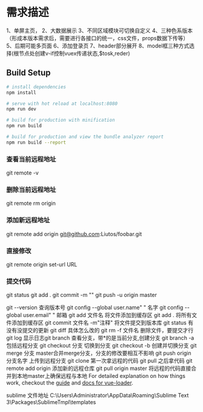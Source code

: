 # 需求描述
1、单屏主页，
2、大数据展示
3、不同区域模块可切换自定义
4、三种色系版本（形成本版本需求后，需要进行各接口的统一，css文件，props数据下传等）
5、后期可能多页面
6、添加登录页
7、header部分展开
8、model框三种方式选择(根节点处创建v-if控制vuex传递状态,$tosk,reder)

## Build Setup

``` bash
# install dependencies
npm install

# serve with hot reload at localhost:8080
npm run dev

# build for production with minification
npm run build

# build for production and view the bundle analyzer report
npm run build --report
```
### 查看当前远程地址
git remote -v
### 删除当前远程地址
git remote rm origin
### 添加新远程地址
git remote add origin git@github.com:Liutos/foobar.git
### 直接修改
git remote origin set-url URL

### 提交代码
git status
git add .
git commit -m ""
git push -u origin master


git --version   查询版本号
git config --global user.name" "    名字
git config --global user.email" "   邮箱
git add 文件名 将文件添加到缓存区
git add .   将所有文件添加到缓存区
git commit 文件名 -m"注释"   将文件提交到版本库
git status  有没有没提交的更新
git diff    具体怎么改的
git rm -f 文件名   删除文件，要提交才行
git log 显示日志git branch  查看分支，带*的是当前分支,创建分支
git branch -a   包括远程分支
git checkout 分支 切换到分支
git checkout -b 创建并切换分支
git merge 分支    master合并merge分支，分支的修改要相互不影响
git push origin 分支名字    上传到远程分支
git clone   第一次拿远程的代码
git pull    之后拿代码
git remote add origin 添加新的远程仓库
git pull origin master  将远程的代码直接合并到本地master上确保远程与本地 
For detailed explanation on how things work, checkout the [guide](http://vuejs-templates.github.io/webpack/) and [docs for vue-loader](http://vuejs.github.io/vue-loader).

sublime 文件地址
C:\Users\Administrator\AppData\Roaming\Sublime Text 3\Packages\SublimeTmpl\templates